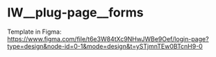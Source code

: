 # IW__plug-page__forms

Template in Figma:
https://www.figma.com/file/t6e3W84tXc9NHwJWBe9Oef/login-page?type=design&node-id=0-1&mode=design&t=ySTjmnTEw0BTcnH9-0
